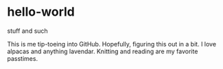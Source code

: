 # hello-world
stuff and such

This is me tip-toeing into GitHub. Hopefully, figuring this out in a bit.
I love alpacas and anything lavendar. Knitting and reading are my favorite passtimes. 
